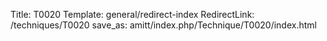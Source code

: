 Title: T0020
Template: general/redirect-index
RedirectLink: /techniques/T0020
save_as: amitt/index.php/Technique/T0020/index.html